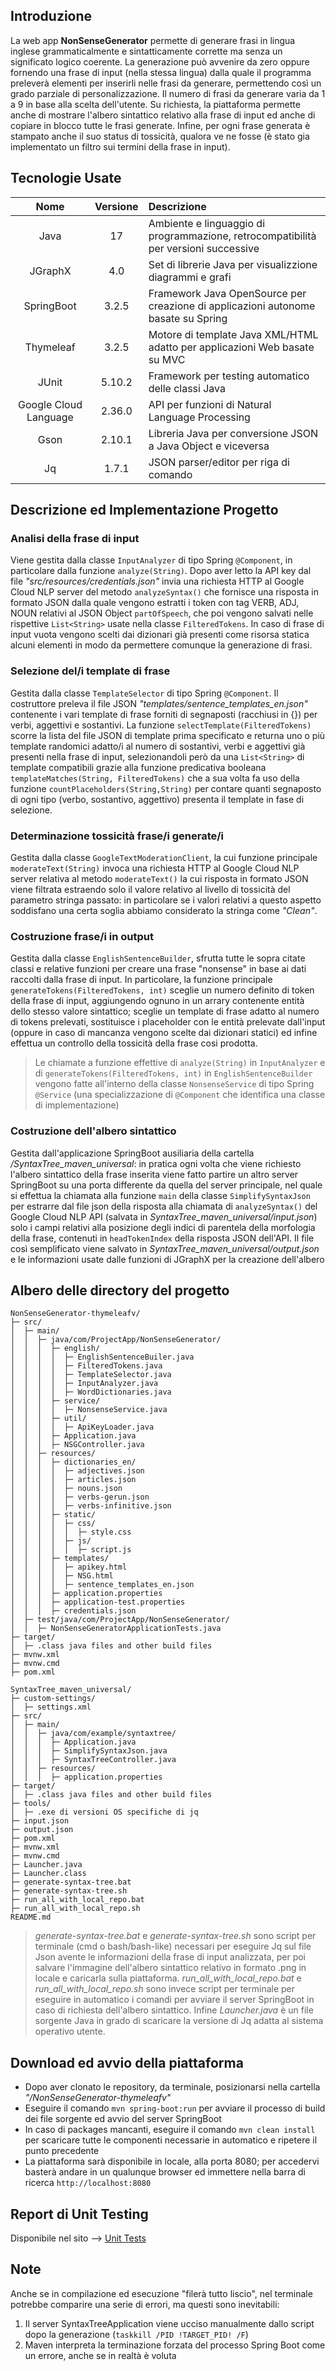 ## **Introduzione**

La web app **NonSenseGenerator** permette di generare frasi in lingua inglese grammaticalmente e sintatticamente corrette ma senza un significato logico coerente. La generazione può avvenire da zero oppure fornendo una frase di input (nella stessa lingua) dalla quale il programma preleverà elementi per inserirli nelle frasi da generare, permettendo così un grado parziale di personalizzazione. Il numero di frasi da generare varia da 1 a 9 in base alla scelta dell'utente. Su richiesta, la piattaforma permette anche di mostrare l'albero sintattico relativo alla frase di input ed anche di copiare in blocco tutte le frasi generate. Infine, per ogni frase generata è stampato anche il suo status di tossicità, qualora ve ne fosse (è stato gia implementato un filtro sui termini della frase in input).

## **Tecnologie Usate**

|Nome                  |Versione  |Descrizione                                                                       |
|:--------------------:|:--------:|:---------------------------------------------------------------------------------|
|Java                  |17        |Ambiente e linguaggio di programmazione, retrocompatibilità per versioni successive|    
|JGraphX               |4.0       |Set di librerie Java per visualizzione diagrammi e grafi                          |
|SpringBoot            |3.2.5     |Framework Java OpenSource per creazione di applicazioni autonome basate su Spring |
|Thymeleaf             |3.2.5     |Motore di template Java XML/HTML adatto per applicazioni Web basate su MVC        |
|JUnit                 |5.10.2    |Framework per testing automatico delle classi Java                                |
|Google Cloud Language |2.36.0    |API per funzioni di Natural Language Processing                                   |
|Gson                  |2.10.1    |Libreria Java per conversione JSON a Java Object e viceversa                      |
|Jq                    |1.7.1     |JSON parser/editor per riga di comando                                            |



## **Descrizione ed Implementazione Progetto**

### Analisi della frase di input

Viene gestita dalla classe `InputAnalyzer` di tipo Spring `@Component`, in particolare dalla funzione `analyze(String)`. Dopo aver letto la API key dal file _"src/resources/credentials.json"_ invia una richiesta HTTP al Google Cloud NLP server del metodo `analyzeSyntax()` che fornisce una risposta in formato JSON dalla quale vengono estratti i token con tag VERB, ADJ, NOUN relativi al JSON Object `partOfSpeech`, che poi vengono salvati nelle rispettive `List<String>` usate nella classe `FilteredTokens`. In caso di frase di input vuota vengono scelti dai dizionari già presenti come risorsa statica alcuni elementi in modo da permettere comunque la generazione di frasi. 

### Selezione del/i template di frase

Gestita dalla classe `TemplateSelector` di tipo Spring `@Component`. Il costruttore preleva il file JSON *"templates/sentence_templates_en.json"* contenente i vari template di frase forniti di segnaposti (racchiusi in {}) per verbi, aggettivi e sostantivi. La funzione `selectTemplate(FilteredTokens)` scorre la lista del file JSON di template prima specificato e returna uno o più template randomici adatto/i al numero di sostantivi, verbi e aggettivi già presenti nella frase di input, selezionandoli però da una `List<String>` di template compatibili grazie alla funzione predicativa booleana `templateMatches(String, FilteredTokens)` che a sua volta fa uso della funzione `countPlaceholders(String,String)` per contare quanti segnaposto di ogni tipo (verbo, sostantivo, aggettivo) presenta il template in fase di selezione.

### Determinazione tossicità frase/i generate/i

Gestita dalla classe `GoogleTextModerationClient`, la cui funzione principale `moderateText(String)` invoca una richiesta HTTP al Google Cloud NLP server relativa al metodo `moderateText()` la cui risposta in formato JSON viene filtrata estraendo solo il valore relativo al livello di tossicità del parametro stringa passato: in particolare se i valori relativi a questo aspetto soddisfano una certa soglia abbiamo considerato la stringa come _"Clean"_.

### Costruzione frase/i in output

Gestita dalla classe `EnglishSentenceBuilder`, sfrutta tutte le sopra citate classi e relative funzioni per creare una frase "nonsense" in base ai dati raccolti dalla frase di input. In particolare, la funzione principale `generateTokens(FilteredTokens, int)` sceglie un numero definito di token della frase di input, aggiungendo ognuno in un arrary contenente entità dello stesso valore sintattico; sceglie un template di frase adatto al numero di tokens prelevati, sostituisce i placeholder con le entità prelevate dall'input (oppure in caso di mancanza vengono scelte dai dizionari statici) ed infine effettua un controllo della tossicità della frase cosi prodotta.

> Le chiamate a funzione effettive di `analyze(String)` in `InputAnalyzer` e di `generateTokens(FilteredTokens, int)` in `EnglishSentenceBuilder` vengono fatte all'interno della classe `NonsenseService` di tipo Spring `@Service` (una specializzazione di `@Component` che identifica una classe di implementazione)

### Costruzione dell'albero sintattico
Gestita dall'applicazione SpringBoot ausiliaria della cartella */SyntaxTree_maven_universal*: in pratica ogni volta che viene richiesto l'albero sintattico della frase inserita viene fatto partire un altro server SpringBoot su una porta differente da quella del server principale, nel quale si effettua la chiamata alla funzione `main` della classe `SimplifySyntaxJson` per estrarre dal file json della risposta alla chiamata di `analyzeSyntax()` del Google Cloud NLP API (salvata in *SyntaxTree_maven_universal/input.json*) solo i campi relativi alla posizione degli indici di parentela della morfologia della frase, contenuti in `headTokenIndex` della risposta JSON dell'API. Il file così semplificato viene salvato in *SyntaxTree_maven_universal/output.json* e le informazioni usate dalle funzioni di JGraphX per la creazione dell'albero 

## Albero delle directory del progetto

```
NonSenseGenerator-thymeleafv/
├─ src/
│  ├─ main/
│  │  ├─ java/com/ProjectApp/NonSenseGenerator/
│  │  │  ├─ english/
│  │  │  │  ├─ EnglishSentenceBuiler.java
│  │  │  │  ├─ FilteredTokens.java
│  │  │  │  ├─ TemplateSelector.java
│  │  │  │  ├─ InputAnalyzer.java
│  │  │  │  ├─ WordDictionaries.java
│  │  │  ├─ service/
│  │  │  │  ├─ NonsenseService.java
│  │  │  ├─ util/
│  │  │  │  ├─ ApiKeyLoader.java
│  │  │  ├─ Application.java
│  │  │  ├─ NSGController.java
│  │  ├─ resources/
│  │  │  ├─ dictionaries_en/
│  │  │  │  ├─ adjectives.json
│  │  │  │  ├─ articles.json
│  │  │  │  ├─ nouns.json
│  │  │  │  ├─ verbs-gerun.json
│  │  │  │  ├─ verbs-infinitive.json
│  │  │  ├─ static/
│  │  │  │  ├─ css/
│  │  │  │  │  ├─ style.css
│  │  │  │  ├─ js/
│  │  │  │  │  ├─ script.js
│  │  │  ├─ templates/
│  │  │  │  ├─ apikey.html
│  │  │  │  ├─ NSG.html
│  │  │  │  ├─ sentence_templates_en.json
│  │  │  ├─ application.properties
│  │  │  ├─ application-test.properties
│  │  │  ├─ credentials.json
│  ├─ test/java/com/ProjectApp/NonSenseGenerator/
│  │  ├─ NonSenseGeneratorApplicationTests.java
├─ target/
│  ├─ .class java files and other build files
├─ mvnw.xml
├─ mvnw.cmd
├─ pom.xml
```
```
SyntaxTree_maven_universal/
├─ custom-settings/
│  ├─ settings.xml
├─ src/
│  ├─ main/
│  │  ├─ java/com/example/syntaxtree/ 
│  │  │  ├─ Application.java
│  │  │  ├─ SimplifySyntaxJson.java
│  │  │  ├─ SyntaxTreeController.java
│  │  ├─ resources/
│  │  │  ├─ application.properties
├─ target/
│  ├─ .class java files and other build files
├─ tools/
│  ├─ .exe di versioni OS specifiche di jq
├─ input.json
├─ output.json
├─ pom.xml
├─ mvnw.xml
├─ mvnw.cmd
├─ Launcher.java
├─ Launcher.class
├─ generate-syntax-tree.bat
├─ generate-syntax-tree.sh
├─ run_all_with_local_repo.bat
├─ run_all_with_local_repo.sh
README.md
```
> *generate-syntax-tree.bat* e *generate-syntax-tree.sh* sono script per terminale (cmd o bash/bash-like) necessari per eseguire Jq sul file Json avente le informazioni della frase di input analizzata, per poi salvare l'immagine dell'albero sintattico relativo in formato .png in locale e caricarla sulla piattaforma. *run_all_with_local_repo.bat* e *run_all_with_local_repo.sh* sono invece script per terminale per eseguire in automatico i comandi per avviare il server SpringBoot in caso di richiesta dell'albero sintattico. Infine *Launcher.java* è un file sorgente Java in grado di scaricare la versione di Jq adatta al sistema operativo utente.


## **Download ed avvio della piattaforma**

- Dopo aver clonato le repository, da terminale, posizionarsi nella cartella *"/NonSenseGenerator-thymeleafv"* 
- Eseguire il comando `mvn spring-boot:run` per avviare il processo di build dei file sorgente ed avvio del server SpringBoot
- In caso di packages mancanti, eseguire il comando `mvn clean install` per scaricare tutte le componenti necessarie in automatico e ripetere il punto precedente
- La piattaforma sarà disponibile in locale, alla porta 8080; per accedervi basterà andare in un qualunque browser ed immettere nella barra di ricerca `http://localhost:8080` 


## Report di Unit Testing

Disponibile nel sito --> [Unit Tests](https://lourenzi.github.io/TestResults)

## Note

Anche se in compilazione ed esecuzione "filerà tutto liscio", nel terminale potrebbe comparire una serie di errori, ma questi sono inevitabili:
1. Il server SyntaxTreeApplication viene ucciso manualmente dallo script dopo la generazione (`taskkill /PID !TARGET_PID! /F`)
2. Maven interpreta la terminazione forzata del processo Spring Boot come un errore, anche se in realtà è voluta
